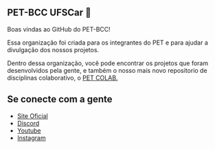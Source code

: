## PET-BCC UFSCar 💙 

Boas vindas ao GitHub do PET-BCC!

Essa organização foi criada para os integrantes do PET e para ajudar a divulgação dos nossos projetos.

Dentro dessa organização, você pode encontrar os projetos que foram desenvolvidos pela gente, e também o nosso mais novo repositorio de disciplinas colaborativo, o [PET COLAB.](https://github.com/petbccufscar/PET-COLAB)


## Se conecte com a gente
- [Site Oficial](https://petbcc.ufscar.br)
- [Discord](https://discord.gg/wmUeH8zV)
- [Youtube](https://t.me/github_br)
- [Instagram](https://www.instagram.com/petbcc.ufscar/)
